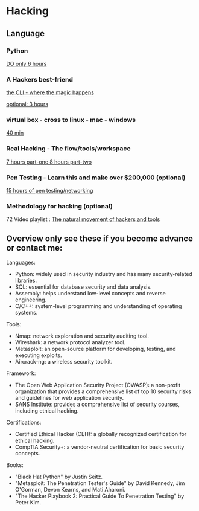 # Hacking 
## Language
### Python
[DO only 6 hours](https://www.youtube.com/watch?v=XKHEtdqhLK8&t=9197s)

### A Hackers best-friend 
[the CLI - where the magic happens ](https://www.youtube.com/watch?v=yz7nYlnXLfE)

[optional: 3 hours](https://www.youtube.com/watch?v=qnXe1gecux8)

### virtual box - cross to linux - mac - windows
[40 min ](https://www.youtube.com/watch?v=8QUEaeyTorg)


### Real Hacking  - The flow/tools/workspace
[7 hours part-one ](https://www.youtube.com/watch?v=3FNYvj2U0HM)
[8 hours part-two](https://www.youtube.com/watch?v=sH4JCwjybGs)



### Pen Testing - Learn this and make over $200,000 (optional)
[15 hours of pen testing/networking](https://www.youtube.com/watch?v=3Kq1MIfTWCE)



### Methodology for hacking   (optional)
72 Video playlist :
	[The natural movement of hackers and tools  ](https://www.youtube.com/playlist?list=PL5--8gKSku174EnRTbP4DzU2W80Q1vqtm)



## Overview only see these if you become advance or contact me:
Languages:

-   Python: widely used in security industry and has many security-related libraries.
-   SQL: essential for database security and data analysis.
-   Assembly: helps understand low-level concepts and reverse engineering.
-   C/C++: system-level programming and understanding of operating systems.

Tools:

-   Nmap: network exploration and security auditing tool.
-   Wireshark: a network protocol analyzer tool.
-   Metasploit: an open-source platform for developing, testing, and executing exploits.
-   Aircrack-ng: a wireless security toolkit.

Framework:

-   The Open Web Application Security Project (OWASP): a non-profit organization that provides a comprehensive list of top 10 security risks and guidelines for web application security.
-   SANS Institute: provides a comprehensive list of security courses, including ethical hacking.

Certifications:

-   Certified Ethical Hacker (CEH): a globally recognized certification for ethical hacking.
-   CompTIA Security+: a vendor-neutral certification for basic security concepts.

Books:

-   "Black Hat Python" by Justin Seitz.
-   "Metasploit: The Penetration Tester's Guide" by David Kennedy, Jim O'Gorman, Devon Kearns, and Mati Aharoni.
-   "The Hacker Playbook 2: Practical Guide To Penetration Testing" by Peter Kim.
